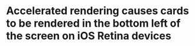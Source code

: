 # Accelerated rendering causes cards to be rendered in the bottom left of the screen on iOS Retina devices
